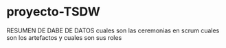 # proyecto-TSDW
RESUMEN DE DABE DE DATOS 
cuales son las ceremonias en scrum
cuales son los artefactos 
y cuales son sus roles 
